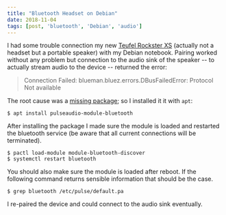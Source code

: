 ```yaml
---
title: "Bluetooth Headset on Debian"
date: 2018-11-04
tags: [post, 'bluetooth', 'Debian', 'audio']
---
```


I had some trouble connection my new [Teufel Rockster XS](rockster) (actually
not a headset but a portable speaker) with my Debian notebook. Pairing worked
without any problem but connection to the audio sink of the speaker -- to
actually stream audio to the device -- returned the error:

> Connection Failed: blueman.bluez.errors.DBusFailedError: Protocol Not available

<!-- more -->

The root cause was a [missing package](solution-se); so I installed it it with `apt`:

```{shell}
$ apt install pulseaudio-module-bluetooth
```

After installing the package I made sure the module is loaded and restarted the
bluetooth service (be aware that all current connections will be terminated).

```{shell}
$ pactl load-module module-bluetooth-discover
$ systemctl restart bluetooth
```

You should also make sure the module is loaded after reboot. If the following
command returns sensible information that should be the case.

```{shell}
$ grep bluetooth /etc/pulse/default.pa
```

I re-paired the device and could connect to the audio sink eventually.

[rockster]: https://www.teufel.de/bluetooth/rockster-xs-p16578.html
[solution-se]: https://askubuntu.com/a/801669/441510
